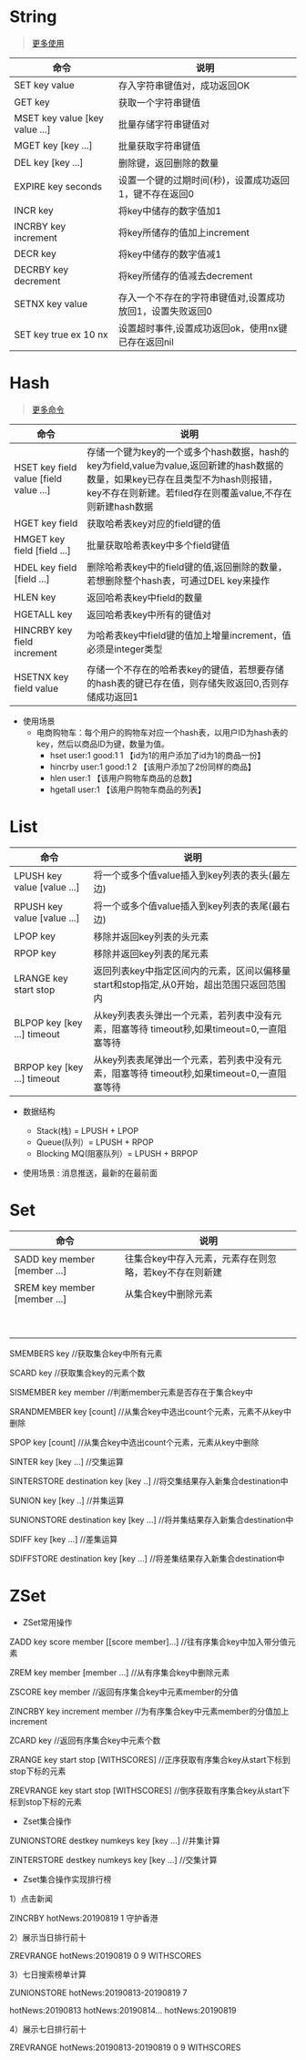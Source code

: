 # String

> [更多使用](https://redis.io/commands/set)

| 命令                           | 说明                                                      |
| ------------------------------ | --------------------------------------------------------- |
| SET key value                  | 存入字符串键值对，成功返回OK                              |
| GET key                        | 获取一个字符串键值                                        |
| MSET key value [key value ...] | 批量存储字符串键值对                                      |
| MGET key [key ...]             | 批量获取字符串键值                                        |
| DEL key [key ...]              | 删除键，返回删除的数量                                    |
| EXPIRE key seconds             | 设置一个键的过期时间(秒)，设置成功返回1，键不存在返回0    |
| INCR key                       | 将key中储存的数字值加1                                    |
| INCRBY key increment           | 将key所储存的值加上increment                              |
| DECR key                       | 将key中储存的数字值减1                                    |
| DECRBY key decrement           | 将key所储存的值减去decrement                              |
| SETNX key value                | 存入一个不存在的字符串键值对,设置成功放回1，设置失败返回0 |
| SET key true ex 10 nx          | 设置超时事件,设置成功返回ok，使用nx键已存在返回nil        |

# Hash

> [更多命令](https://redis.io/commands/hset)

| 命令                                   | 说明                                                         |
| -------------------------------------- | ------------------------------------------------------------ |
| HSET key field value [field value ...] | 存储一个键为key的一个或多个hash数据，hash的key为field,value为value,返回新建的hash数据的数量，如果key已存在且类型不为hash则报错，key不存在则新建。若filed存在则覆盖value,不存在则新建hash数据 |
| HGET key field                         | 获取哈希表key对应的field键的值                               |
| HMGET key field [field ...]            | 批量获取哈希表key中多个field键值                             |
| HDEL key field [field ...]             | 删除哈希表key中的field键的值,返回删除的数量，若想删除整个hash表，可通过DEL key来操作 |
| HLEN key                               | 返回哈希表key中field的数量                                   |
| HGETALL key                            | 返回哈希表key中所有的键值对                                  |
| HINCRBY key field increment            | 为哈希表key中field键的值加上增量increment，值必须是integer类型 |
| HSETNX key field value                 | 存储一个不存在的哈希表key的键值，若想要存储的hash表的键已存在值，则存储失败返回0,否则存储成功返回1 |

- 使用场景
  - 电商购物车：每个用户的购物车对应一个hash表，以用户ID为hash表的key，然后以商品ID为键，数量为值。
    - hset user:1 good:1 1  			 【id为1的用户添加了id为1的商品一份】
    - hincrby user:1 good:1 2         【该用户添加了2份同样的商品】
    - hlen user:1                               【该用户购物车商品的总数】
    - hgetall user:1                           【该用户购物车商品的列表】

# List

| 命令                        | 说明                                                         |
| --------------------------- | ------------------------------------------------------------ |
| LPUSH key value [value ...] | 将一个或多个值value插入到key列表的表头(最左边)               |
| RPUSH key value [value ...] | 将一个或多个值value插入到key列表的表尾(最右边)               |
| LPOP key                    | 移除并返回key列表的头元素                                    |
| RPOP key                    | 移除并返回key列表的尾元素                                    |
| LRANGE key start stop       | 返回列表key中指定区间内的元素，区间以偏移量start和stop指定,从0开始，超出范围只返回范围内 |
| BLPOP key [key ...] timeout | 从key列表表头弹出一个元素，若列表中没有元素，阻塞等待 timeout秒,如果timeout=0,一直阻塞等待 |
| BRPOP key [key ...] timeout | 从key列表表尾弹出一个元素，若列表中没有元素，阻塞等待 timeout秒,如果timeout=0,一直阻塞等待 |

- 数据结构
  - Stack(栈) = LPUSH + LPOP
  - Queue(队列）= LPUSH + RPOP
  - Blocking MQ(阻塞队列）= LPUSH + BRPOP

- 使用场景 : 消息推送，最新的在最前面

# Set

| 命令                         | 说明                                                   |
| ---------------------------- | ------------------------------------------------------ |
| SADD key member [member ...] | 往集合key中存入元素，元素存在则忽略，若key不存在则新建 |
| SREM key member [member ...] | 从集合key中删除元素                                    |
|                              |                                                        |
|                              |                                                        |
|                              |                                                        |
|                              |                                                        |
|                              |                                                        |
|                              |                                                        |
|                              |                                                        |
|                              |                                                        |
|                              |                                                        |

SMEMBERS key //获取集合key中所有元素

SCARD key //获取集合key的元素个数

SISMEMBER key member //判断member元素是否存在于集合key中

SRANDMEMBER key [count] //从集合key中选出count个元素，元素不从key中删除

SPOP key [count] //从集合key中选出count个元素，元素从key中删除

SINTER key [key ...]  //交集运算

SINTERSTORE destination key [key ..] //将交集结果存入新集合destination中

SUNION key [key ..]  //并集运算

SUNIONSTORE destination key [key ...] //将并集结果存入新集合destination中

SDIFF key [key ...]  //差集运算

SDIFFSTORE destination key [key ...] //将差集结果存入新集合destination中

# ZSet

- ZSet常用操作

ZADD key score member [[score member]…] //往有序集合key中加入带分值元素

ZREM key member [member …] //从有序集合key中删除元素

ZSCORE key member  //返回有序集合key中元素member的分值

ZINCRBY key increment member //为有序集合key中元素member的分值加上increment 

ZCARD key //返回有序集合key中元素个数

ZRANGE key start stop [WITHSCORES] //正序获取有序集合key从start下标到stop下标的元素

ZREVRANGE key start stop [WITHSCORES] //倒序获取有序集合key从start下标到stop下标的元素

- Zset集合操作

ZUNIONSTORE destkey numkeys key [key ...]  //并集计算

ZINTERSTORE destkey numkeys key [key …] //交集计算

- Zset集合操作实现排行榜

1）点击新闻

ZINCRBY hotNews:20190819 1 守护香港

2）展示当日排行前十

ZREVRANGE hotNews:20190819 0 9 WITHSCORES 

3）七日搜索榜单计算

ZUNIONSTORE hotNews:20190813-20190819 7 

hotNews:20190813 hotNews:20190814... hotNews:20190819

4）展示七日排行前十

ZREVRANGE hotNews:20190813-20190819 0 9 WITHSCORES